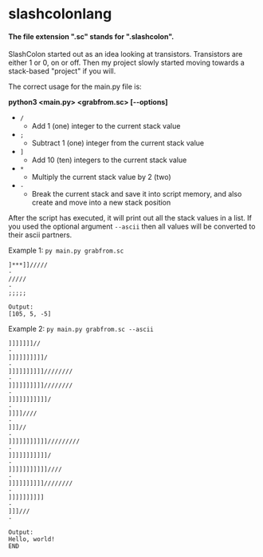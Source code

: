 # slashcolonlang

#### The file extension ".sc" stands for ".slashcolon".

SlashColon started out as an idea looking at transistors. Transistors are either 1 or 0, on or off. Then my project slowly started moving towards a stack-based "project" if you will.

The correct usage for the main.py file is:

**python3 <main.py> <grabfrom.sc> [--options]**

- ``/``
  - Add 1 (one) integer to the current stack value
- ``;``
  - Subtract 1 (one) integer from the current stack value
- ``]``
  - Add 10 (ten) integers to the current stack value
- ``*``
  - Multiply the current stack value by 2 (two)
- ``-``
  - Break the current stack and save it into script memory, and also create and move into a new stack position

After the script has executed, it will print out all the stack values in a list. If you used the optional argument ``--ascii`` then all values will be converted to their ascii partners.

Example 1:
``py main.py grabfrom.sc``
```
]***]]/////
-
/////
-
;;;;;
```
```
Output:
[105, 5, -5]
```

Example 2:
``py main.py grabfrom.sc --ascii``
```
]]]]]]]//
-
]]]]]]]]]]/
-
]]]]]]]]]]////////
-
]]]]]]]]]]////////
-
]]]]]]]]]]]/
-
]]]]////
-
]]]//
-
]]]]]]]]]]]/////////
-
]]]]]]]]]]]/
-
]]]]]]]]]]]////
-
]]]]]]]]]]////////
-
]]]]]]]]]]
-
]]]///
-
```
```
Output:
Hello, world!
END
```